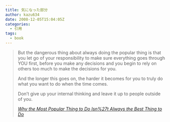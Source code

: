 ```yaml
---
title: 気になった部分
author: kazu634
date: 2008-12-05T15:04:05Z
categories:
  - 引用
tags:
  - book
---
```

<div class="section">
<blockquote title="Why the Most Popular Thing to Do Isn%27t Always the Best Thing to Do" cite="http://briankim.net/blog/2008/11/why-the-most-popular-thing-to-do-isnt-always-the-best-thing-to-do/">
<p>
      But the dangerous thing about always doing the popular thing is that you let go of your responsibility to make sure everything goes through YOU first, before you make any decisions and you begin to rely on others too much to make the decisions for you.
</p>

<p>
      And the longer this goes on, the harder it becomes for you to truly do what you want to do when the time comes.
</p>

<p>
      Don&#8217;t give up your internal thinking and leave it up to people outside of you.
</p>

<p>
<cite><a href="http://briankim.net/blog/2008/11/why-the-most-popular-thing-to-do-isnt-always-the-best-thing-to-do/" onclick="__gaTracker('send', 'event', 'outbound-article', 'http://briankim.net/blog/2008/11/why-the-most-popular-thing-to-do-isnt-always-the-best-thing-to-do/', 'Why the Most Popular Thing to Do Isn%27t Always the Best Thing to Do');" target="_blank">Why the Most Popular Thing to Do Isn%27t Always the Best Thing to Do</a></cite>
</p>
</blockquote>
</div>
